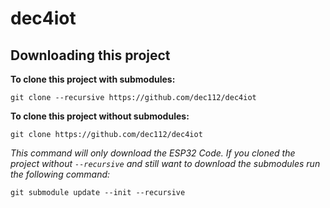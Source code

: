 # dec4iot

## **Downloading this project**

**To clone this project with submodules:**
```
git clone --recursive https://github.com/dec112/dec4iot
```

**To clone this project without submodules:**
```
git clone https://github.com/dec112/dec4iot
```
_This command will only download the ESP32 Code. If you cloned the project without `--recursive` and still want to download the submodules run the following command:_
```
git submodule update --init --recursive
```
